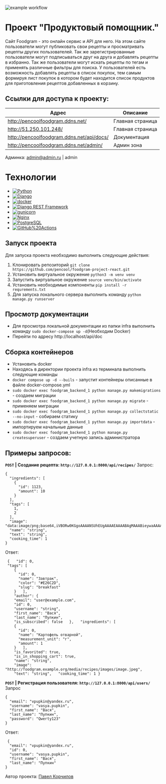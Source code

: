 ![example workflow](https://github.com/pencool/foodgram-project-react/actions/workflows/foodgram_workflow.yml/badge.svg)
# Проект "Продуктовый помощник."

Сайт Foodgram - это онлайн сервис и API для него. На этом сайте пользователи могут публиковать свои рецепты и просматривать рецепты других пользователей. Так же зарегистрированные пользователи могут подписываться друг на друга и добавлять рецепты в избранно. Так же пользователи могут искать рецепты по тегам и применять различные фильтры для поиска. У пользователей есть возможность добавлять рецепты в список покупок, тем самым формируя лист покупок в котором будет находится список продуктов для приготовления рецептов добавленных в корзину.

## Ссылки для доступа к проекту:

| Адрес| Описание |
|--|--|
| http://pencoolfoodgram.ddns.net/ | Главная страница |
|http://51.250.101.248/|Главная страница|
|http://pencoolfoodgram.ddns.net/api/docs/  | Документация |
|http://pencoolfoodgram.ddns.net/admin/|Админ зона|

Админка: admin@admin.ru | admin




# Технологии

 - [![Python](https://img.shields.io/badge/-Python-464646?style=flat-square&logo=Python)](https://www.python.org/)
 - [![Django](https://img.shields.io/badge/-Django-464646?style=flat-square&logo=Django)](https://www.djangoproject.com/)
 - [![docker](https://img.shields.io/badge/-Docker-464646?style=flat-square&logo=docker)](https://www.docker.com/)
 - [![Django REST Framework](https://img.shields.io/badge/-Django%20REST%20Framework-464646?style=flat-square&logo=Django%20REST%20Framework)](https://www.django-rest-framework.org/)
 - [![gunicorn](https://img.shields.io/badge/-gunicorn-464646?style=flat-square&logo=gunicorn)](https://gunicorn.org/)
 - [![Nginx](https://img.shields.io/badge/-NGINX-464646?style=flat-square&logo=NGINX)](https://nginx.org/ru/)
 - [![PostgreSQL](https://img.shields.io/badge/-PostgreSQL-464646?style=flat-square&logo=PostgreSQL)](https://www.postgresql.org/)
 - [![GitHub%20Actions](https://img.shields.io/badge/-GitHub%20Actions-464646?style=flat-square&logo=GitHub%20actions)](https://github.com/features/actions)

## Запуск проекта

Для запуска проекта необходимо выполнить следующие действия:

 1. Клонировать репозиторий `git clone https://github.com/pencool/foodgram-project-react.git`
 2. Установить виртуальное окружение `python3 -m venv venv`
 3. Запустить виртуальное окружение `source venv/bin/activate`
 4. Установить необходимые компоненты `pip install -r requrements.txt`
 5. Для запуска локального сервера выполнить команду `python manage.py runserver`

## Просмотр документации

 - Для просмотра локальной документации из папки infra выполнить команду `sudo docker-compose up -d`(Необходим Docker)
 - Перейти по адресу http://localhost/api/doc
  
## Сборка контейнеров
 - Установить docker
 - Находясь в директории проекта infra из терминала выполнить следующие команды
 - `docker compose up -d --buils` - запустит контейнеры описанные в файле docker-compose.yml
 - `sudo docker exec foodgram_backend_1 python manage.py makemigrations` - создаем миграции
 - `sudo docker exec foodgram_backend_1 python manage.py migrate` - применяем миграции
 - `sudo docker exec foodgram_backend_1 python manage.py collectstatic --no-input` - собираем статику
 - `sudo docker exec foodgram_backend_1 python manage.py importdata` - импортируем начальные данные
 - `sudo docker exec foodgram_backend_1 python manage.py createsuperuser` - создаем учетную запись администратора

## Примеры запросов:
**`POST` | Создание рецепта: `http://127.0.0.1:8000/api/recipes/`**
Запрос:

    {
      "ingredients": [
        {
          "id": 1123,
          "amount": 10
        }
      ],
      "tags": [
        1,
        2
      ],
      "image": "data:image/png;base64,iVBORw0KGgoAAAANSUhEUgAAAAEAAAABAgMAAABieywaAAAACVBMVEUAAAD///9fX1/S0ecCAAAACXBIWXMAAA7EAAAOxAGVKw4bAAAACklEQVQImWNoAAAAggCByxOyYQAAAABJRU5ErkJggg==",
      "name": "string",
      "text": "string",
      "cooking_time": 1
    }

 
Ответ:

     {   "id": 0,   
     "tags": [
        {
          "id": 0,
          "name": "Завтрак",
          "color": "#E26C2D",
          "slug": "breakfast"
        }   ],   
        "author": {
        "email": "user@example.com",
        "id": 0,
        "username": "string",
        "first_name": "Вася",
        "last_name": "Пупкин",
        "is_subscribed": false   },   "ingredients": [
        {
          "id": 0,
          "name": "Картофель отварной",
          "measurement_unit": "г",
          "amount": 1
        }   ],   
        "is_favorited": true,   
        "is_in_shopping_cart": true,   
        "name": "string",   
        "image": "http://foodgram.example.org/media/recipes/images/image.jpeg",   
        "text": "string",   "cooking_time": 1 }


**`POST` | Регистрация пользователя: `http://127.0.0.1:8000/api/users/`**
Запрос

    {
      "email": "vpupkin@yandex.ru",
      "username": "vasya.pupkin",
      "first_name": "Вася",
      "last_name": "Пупкин",
      "password": "Qwerty123"
    }

Ответ:

     {
      "email": "vpupkin@yandex.ru",
      "id": 0,
      "username": "vasya.pupkin",
      "first_name": "Вася",
      "last_name": "Пупкин"
    }

Автор проекта: [Павел Корчилов](https://github.com/pencool)